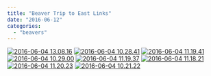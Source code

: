 ```yaml
---
title: "Beaver Trip to East Links"
date: "2016-06-12"
categories: 
  - "beavers"
---
```


[![2016-06-04 13.08.16](images/22182-2016-06-04-13.08.16.jpg)](https://7thwhitburnscouts.org.uk/wp-content/uploads/2022/01/22182-2016-06-04-13.08.16.jpg) [![2016-06-04 10.28.41](images/821ef-2016-06-04-10.28.41-2.jpg)](https://7thwhitburnscouts.org.uk/wp-content/uploads/2022/01/821ef-2016-06-04-10.28.41-2.jpg) [![2016-06-04 11.19.41](images/0b501-2016-06-04-11.19.41.jpg)](https://7thwhitburnscouts.org.uk/wp-content/uploads/2022/01/0b501-2016-06-04-11.19.41.jpg) [![2016-06-04 10.29.00](images/fe4e8-2016-06-04-10.29.00-1.jpg)](https://7thwhitburnscouts.org.uk/wp-content/uploads/2022/01/fe4e8-2016-06-04-10.29.00-1.jpg) [![2016-06-04 11.19.37](images/eb931-2016-06-04-11.19.37.jpg)](https://7thwhitburnscouts.org.uk/wp-content/uploads/2022/01/eb931-2016-06-04-11.19.37.jpg) [![2016-06-04 11.18.21](images/fcadc-2016-06-04-11.18.21.jpg)](https://7thwhitburnscouts.org.uk/wp-content/uploads/2022/01/fcadc-2016-06-04-11.18.21.jpg) [![2016-06-04 11.20.23](images/67f61-2016-06-04-11.20.23.jpg)](https://7thwhitburnscouts.org.uk/wp-content/uploads/2022/01/67f61-2016-06-04-11.20.23.jpg) [![2016-06-04 10.21.22](images/49f1f-2016-06-04-10.21.22.jpg)](https://7thwhitburnscouts.org.uk/wp-content/uploads/2022/01/49f1f-2016-06-04-10.21.22.jpg)
